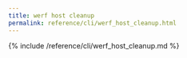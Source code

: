 ```yaml
---
title: werf host cleanup
permalink: reference/cli/werf_host_cleanup.html
---
```


{% include /reference/cli/werf_host_cleanup.md %}

